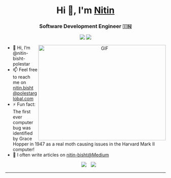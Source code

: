 <h1 align="center">Hi 👋, I'm <a href="https://github.com/nitin-bisht-polestar" target="blank">
Nitin</a></h1>
<h3 align="center">Software Development Engineer &#127470;&#127475</h3>

<p align="center">
<img src="https://img.shields.io/badge/Lives-India-success" />
<img src="https://img.shields.io/badge/Languages-English%20%26%20Hindi%20%26%20German(Beginner)-brightgreen" />
</p>

<a target="_blank" align="center">
  <img align="right" top="500" height="300" width="400" alt="GIF" src="https://media.giphy.com/media/SWoSkN6DxTszqIKEqv/giphy.gif">
</a>

- 🔭  Hi, I’m @nitin-bisht-polestar
- 📫  Feel free to reach me on nitin.bisht@polestarglobal.com
- ⚡  Fun fact: The first ever computer bug was identified by Grace Hopper in 1947 as a real moth causing issues in the Harvard Mark II computer!
- 📝  I often write articles on [nitin-bisht@Medium](https://medium.com/@nitsbat)

<p align="center">

 <div align="center"  class="icons-social" style="margin-left: 10px;">
        <a style="margin-left: 10px;"  target="_blank" href="https://www.linkedin.com/in/nitsbat/">
			<img src="https://img.icons8.com/doodle/40/000000/linkedin--v2.png"></a>
        <a style="margin-left: 10px;" target="_blank" href="https://github.com/nitin-bisht-polestar">
		<img src="https://img.icons8.com/doodle/40/000000/github--v1.png"></a>
	</div>

</p>

---
